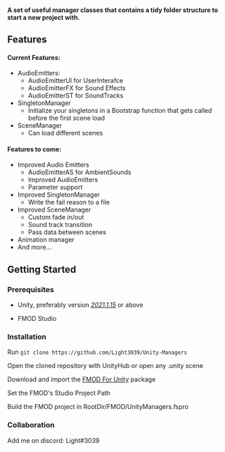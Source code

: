 #### A set of useful manager classes that contains a tidy folder structure to start a new project with. 

## Features
#### Current Features:
* AudioEmitters:
  * AudioEmitterUI for UserInterafce
  * AudioEmitterFX for Sound Effects
  * AudioEmitterST for SoundTracks
* SingletonManager
  * Initialize your singletons in a Bootstrap function that gets called before the first scene load 
* SceneManager
  * Can load different scenes
#### Features to come:
  * Improved Audio Emitters
    * AudioEmitterAS for AmbientSounds
    * Improved AudioEmitters
    * Parameter support
* Improved SingletonManager 
  * Write the fail reason to a file
* Improved SceneManager
  * Custom fade in/out
  * Sound track transition
  * Pass data between scenes
* Animation manager
* And more...

## Getting Started
### Prerequisites
* Unity, preferably version [*2021.1.15*](https://unity3d.com/get-unity/download/archive) or above

* FMOD Studio

### Installation
Run `git clone https://github.com/Light3039/Unity-Managers`

Open the cloned repository with UnityHub or open any .unity scene

Download and import the [FMOD For Unity](https://assetstore.unity.com/packages/tools/audio/fmod-for-unity-161631) package

Set the FMOD's Studio Project Path

Build the FMOD project in RootDir/FMOD/UnityManagers.fspro


### Collaboration
Add me on discord: Light#3039
